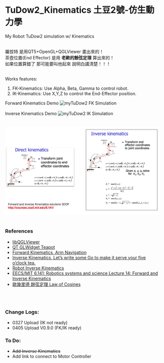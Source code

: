 # TuDow2_Kinematics 土豆2號-仿生動力學
My Robot TuDow2 simulation w/ Kinematics <br/> <br/>

羅拔特 是用QT5+OpenGL+QGLViewer 畫出來的！<br/>
茶壺位置(End Effector) 是用 __老歐的餘弦定理__ 算出來的！<br/>
如果位置算錯了 那可能要叫他起來 說明白講清楚！！！<br/><br/>

Works features:
1) FK-Kinematics: Use Alpha, Beta, Gamma to control robot.
2) IK-Kinematics: Use X,Y,Z to control the End-Effector position.


Forward Kinematics Demo 
![myTuDow2 FK Simulation](gif/FK0405.gif)  <br/><br/>
Inverse Kinematics Demo
![myTuDow2 IK Simulation](gif/IK0405.gif)  <br/><br/>
<br/>
![EECS/MIT 6.141:Solutions for Kinematics 3DoF](gif/FK_IK_3DoF.png)<br/> 
<br/>
 
### References
  - [libQGLViewer](http://libqglviewer.com/)
  - [QT GLWidget Teapot](https://github.com/WispProxy/OpenGL-Teapot-based-on-Qt-Cpp)
  - [Forward Kinematics, Arm Navigation](https://pythonrobotics.readthedocs.io/en/latest/modules/arm_navigation.html)
  - [Inverse Kinematics, Let’s write some Go to make it serve your five o’clock tea.](https://appliedgo.net/roboticarm/)
  - [Robot Inverse Kinematics](https://www.learnaboutrobots.com/inverseKinematics.htm)
  - [EECS/MIT 6.141: Robotics systems and science Lecture 14: Forward and Inverse Kinematics](https://www.academia.edu/9165706/Forward_and_inverse_Kinematics_complete_solutions_3DOF_good_reference_for_CrustCrawler_Smart_Arm_Users_)
  - [歐幾里德 餘弦定理 Law of Cosines](https://en.wikipedia.org/wiki/Law_of_cosines)
  
  <br/>
  <br/>

### Change Logs:
  - 0327 Upload (IK not ready)
  - 0405 Upload V0.9.0 (FK/IK ready)
  
### To Do:
  - ~~Add Inverse Kinematics~~
  - Add link to connect to Motor Controller
